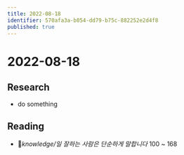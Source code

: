 ```yaml
---
title: 2022-08-18
identifier: 570afa3a-b054-dd79-b75c-882252e2d4f8
published: true
---
```


# 2022-08-18

## Research

* do something

## Reading

* *knowledge/일 잘하는 사람은 단순하게 말합니다* 100 ~ 168
